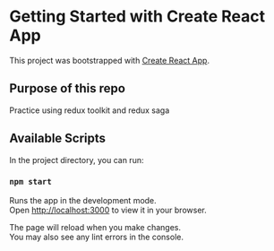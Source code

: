 # Getting Started with Create React App

This project was bootstrapped with [Create React App](https://github.com/facebook/create-react-app).

## Purpose of this repo

Practice using redux toolkit and redux saga

## Available Scripts

In the project directory, you can run:

### `npm start`

Runs the app in the development mode.\
Open [http://localhost:3000](http://localhost:3000) to view it in your browser.

The page will reload when you make changes.\
You may also see any lint errors in the console.